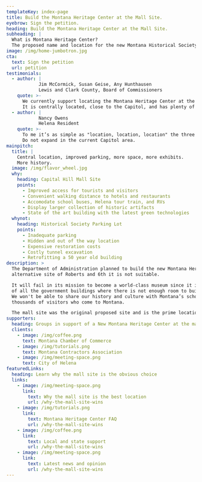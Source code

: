 ```yaml
---
templateKey: index-page
title: Build the Montana Heritage Center at the Mall Site.
eyebrow: Sign the petition.
heading: Build the Montana Heritage Center at the Mall Site.
subheading: |
  What is Montana Heritage Center?
  The proposed name and location for the new Montana Historical Society museum.
image: /img/home-jumbotron.jpg
cta:
  text: Sign the petition
  url: petition
testimonials:
  - author: |
            Jim McCormick, Susan Geise, Any Hunthausen
            Lewis and Clark County, Board of Commissioners
    quote: >-
      We currently support locating the Montana Heritage Center at the former Capitol Hill Mall site.
      It is centrally located, close to the Capitol, and has plenty of room for future expansions, parking, and outdoor exhibits
  - author: |
            Nancy Owens
            Helena Resident
    quote: >-
      To me it’s as simple as "location, location, location" the three words most important to business success.
      Do not expand in the current Capitol area.
mainpitch:
  title: |
    Central location, improved parking, more space, more exhibits.
    More history.
  image: /img/flavor_wheel.jpg
  why:
    heading: Capital Hill Mall Site
    points:
      - Improved access for tourists and visitors
      - Convenient walking distance to hotels and restaurants
      - Accomodate school buses, Helena tour train, and RVs
      - Display larger collection of historic artifacts
      - State of the art building with the latest green technologies
  whynot:
    heading: Historical Society Parking Lot
    points:
      - Inadequate parking
      - Hidden and out of the way location
      - Expensive restoration costs
      - Costly tunnel excavation
      - Retrofitting a 50 year old building
description: >
  The Department of Administration planned to build the new Montana Heritage Center at the
  alternative site of Roberts and 6th it is not suitable.

  It will fail in its mission to become a world-class museum since it is right in the middle
  of all the government buildings where there is not enough room to build a large museum.
  We won't be able to share our history and culture with Montana’s school children and the
  thousands of visitors who come to Montana.

  The mall site was the original proposed site and is the prime location.
supporters:
  heading: Groups in support of a New Montana Heritage Center at the mall site
  clients:
    - image: /img/coffee.png
      text: Montana Chamber of Commerce
    - image: /img/tutorials.png
      text: Montana Contractors Association
    - image: /img/meeting-space.png
      text: City of Helena
featuredLinks:
  heading: Learn why the mall site is the obvious choice
  links:
    - image: /img/meeting-space.png
      link:
        text: Why the mall site is the best location
        url: /why-the-mall-site-wins
    - image: /img/tutorials.png
      link:
        text: Montana Heritage Center FAQ
        url: /why-the-mall-site-wins
    - image: /img/coffee.png
      link:
        text: Local and state support
        url: /why-the-mall-site-wins
    - image: /img/meeting-space.png
      link:
        text: Latest news and opinion
        url: /why-the-mall-site-wins
---
```

